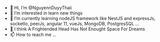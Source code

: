 - 👋 Hi, I’m @NguyennDuyyThaii
- 👀 I’m interested in learn new things
- 🌱 I’m currently learning nodeJS framework like NestJS and expressJs, socketIo, peerJs, angular 11, vueJs, MongoDB, PostgresSQL ...
- 💞️ I think A Frightended Head Has Not Enought Space For Dreams
- 📫 How to reach me ...

<!---
NguyennDuyyThaii/NguyennDuyyThaii is a ✨ special ✨ repository because its `README.md` (this file) appears on your GitHub profile.
You can click the Preview link to take a look at your changes.
--->
